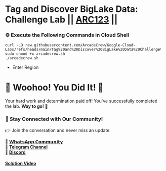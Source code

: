 # Tag and Discover BigLake Data: Challenge Lab || [ARC123](https://www.cloudskillsboost.google/games/6107/labs/38882) ||

### ⚙️ Execute the Following Commands in Cloud Shell

```
curl -LO raw.githubusercontent.com/ArcadeCrew/Google-Cloud-Labs/refs/heads/main/Tag%20and%20Discover%20BigLake%20Data%20Challenge%20Lab/arcadecrew.sh
sudo chmod +x arcadecrew.sh
./arcadecrew.sh

```

- Enter Region

# 🎉 Woohoo! You Did It! 🎉

Your hard work and determination paid off!
You've successfully completed the lab. **Way to go!** 🚀

### 💬 Stay Connected with Our Community!

👉 Join the conversation and never miss an update:

💚 [**𝗪𝗵𝗮𝘁𝘀𝗔𝗽𝗽 𝗖𝗼𝗺𝗺𝘂𝗻𝗶𝘁𝘆**](https://chat.whatsapp.com/FYKYrKwcwYDE2Xl08SEi7D) <br>
📢 [**Telegram Channel**](https://t.me/+e1HQkO3ao2FmMGQ1) <br>
👥 [**Discord**](https://discord.gg/VzBN22adUC)

#### [Solution Video](https://www.youtube.com/@officialSheBright)
